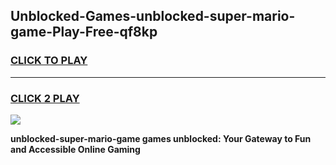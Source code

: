 
## Unblocked-Games-unblocked-super-mario-game-Play-Free-qf8kp
<h3>
<a href="https://premium76.site?title=unblocked-super-mario-game&ref=24M">CLICK TO PLAY</a></h3>
<hr>

<h3>
<a href="https://premium76.site?title=unblocked-super-mario-game&ref=24M">CLICK 2 PLAY</a>
  
</h3>

<a href="https://premium76.site?title=unblocked-super-mario-game&ref=24M"><img src="https://clearcache.store/games.png"></a>


**unblocked-super-mario-game games unblocked: Your Gateway to Fun and Accessible Online Gaming**
